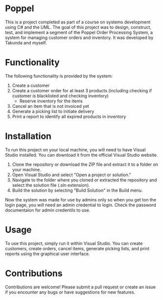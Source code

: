 # Poppel

This is a project completed as part of a course on systems development using C# and the UML. The goal of this project was to design, construct, test, and implement a segment of the Poppel Order Processing System, a system for managing customer orders and inventory. It was developed by Takunda and myself.

# Functionality

The following functionality is provided by the system:

1. Create a customer
2. Create a customer order for at least 3 products (including checking if customer is blacklisted and checking inventory)
   - Reserve inventory for the items
3. Cancel an item that is not invoiced yet
4. Generate a picking list to initiate delivery
5. Print a report to identify all expired products in inventory

# Installation
To run this project on your local machine, you will need to have Visual Studio installed. You can download it from the official Visual Studio website.

1. Clone the repository or download the ZIP file and extract it to a folder on your machine.
2. Open Visual Studio and select "Open a project or solution."
3. Navigate to the folder where you cloned or extracted the repository and select the solution file (.sln extension).
4. Build the solution by selecting "Build Solution" in the Build menu.

Now the system was made for use by admins only so when you get ton the login page, you will need an admin credential to login. Check the password documentaion for admin credentils to use.

# Usage
To use this project, simply run it within Visual Studio. You can create customers, create orders, cancel items, generate picking lists, and print reports using the graphical user interface.

# Contributions
Contributions are welcome! Please submit a pull request or create an issue if you encounter any bugs or have suggestions for new features.
